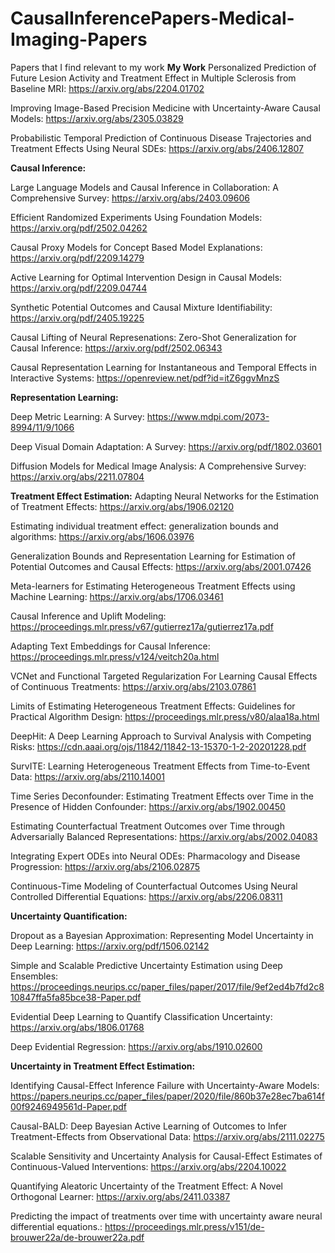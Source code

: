 # CausalInferencePapers-Medical-Imaging-Papers
Papers that I find relevant to my work
**My Work**
Personalized Prediction of Future Lesion Activity and Treatment Effect in Multiple Sclerosis from Baseline MRI: https://arxiv.org/abs/2204.01702

Improving Image-Based Precision Medicine with Uncertainty-Aware Causal Models: https://arxiv.org/abs/2305.03829

Probabilistic Temporal Prediction of Continuous Disease Trajectories and Treatment Effects Using Neural SDEs: https://arxiv.org/abs/2406.12807


**Causal Inference:**

Large Language Models and Causal Inference in Collaboration: A Comprehensive Survey: https://arxiv.org/abs/2403.09606

Efficient Randomized Experiments Using Foundation Models: https://arxiv.org/pdf/2502.04262

Causal Proxy Models for Concept Based Model Explanations: https://arxiv.org/pdf/2209.14279

Active Learning for Optimal Intervention Design in Causal Models: https://arxiv.org/pdf/2209.04744

Synthetic Potential Outcomes and Causal Mixture Identifiability: https://arxiv.org/pdf/2405.19225

Causal Lifting of Neural Represenations: Zero-Shot Generalization for Causal Inference: https://arxiv.org/pdf/2502.06343

Causal Representation Learning for Instantaneous and Temporal Effects in Interactive Systems: https://openreview.net/pdf?id=itZ6ggvMnzS


**Representation Learning:**

Deep Metric Learning: A Survey: https://www.mdpi.com/2073-8994/11/9/1066

Deep Visual Domain Adaptation: A Survey: https://arxiv.org/pdf/1802.03601

Diffusion Models for Medical Image Analysis: A Comprehensive Survey: https://arxiv.org/abs/2211.07804

**Treatment Effect Estimation:**
Adapting Neural Networks for the Estimation of Treatment Effects: https://arxiv.org/abs/1906.02120

Estimating individual treatment effect: generalization bounds and algorithms: https://arxiv.org/abs/1606.03976

Generalization Bounds and Representation Learning for Estimation of Potential Outcomes and Causal Effects: https://arxiv.org/abs/2001.07426

Meta-learners for Estimating Heterogeneous Treatment Effects using Machine Learning: https://arxiv.org/abs/1706.03461

Causal Inference and Uplift Modeling: https://proceedings.mlr.press/v67/gutierrez17a/gutierrez17a.pdf

Adapting Text Embeddings for Causal Inference: https://proceedings.mlr.press/v124/veitch20a.html

VCNet and Functional Targeted Regularization For Learning Causal Effects of Continuous Treatments: https://arxiv.org/abs/2103.07861

Limits of Estimating Heterogeneous Treatment Effects: Guidelines for Practical Algorithm Design: https://proceedings.mlr.press/v80/alaa18a.html

DeepHit: A Deep Learning Approach to Survival Analysis with Competing Risks: https://cdn.aaai.org/ojs/11842/11842-13-15370-1-2-20201228.pdf

SurvITE: Learning Heterogeneous Treatment Effects from Time-to-Event Data:  https://arxiv.org/abs/2110.14001

Time Series Deconfounder: Estimating Treatment Effects over Time in the Presence of Hidden Confounder: https://arxiv.org/abs/1902.00450

Estimating Counterfactual Treatment Outcomes over Time through Adversarially Balanced Representations: https://arxiv.org/abs/2002.04083

Integrating Expert ODEs into Neural ODEs: Pharmacology and Disease Progression: https://arxiv.org/abs/2106.02875

Continuous-Time Modeling of Counterfactual Outcomes Using Neural Controlled Differential Equations: https://arxiv.org/abs/2206.08311

**Uncertainty Quantification:**

Dropout as a Bayesian Approximation: Representing Model Uncertainty in Deep Learning: https://arxiv.org/pdf/1506.02142

Simple and Scalable Predictive Uncertainty Estimation using Deep Ensembles: https://proceedings.neurips.cc/paper_files/paper/2017/file/9ef2ed4b7fd2c810847ffa5fa85bce38-Paper.pdf

Evidential Deep Learning to Quantify Classification Uncertainty: https://arxiv.org/abs/1806.01768

Deep Evidential Regression: https://arxiv.org/abs/1910.02600

**Uncertainty in Treatment Effect Estimation:**

Identifying Causal-Effect Inference Failure with Uncertainty-Aware Models: https://papers.neurips.cc/paper_files/paper/2020/file/860b37e28ec7ba614f00f9246949561d-Paper.pdf

Causal-BALD: Deep Bayesian Active Learning of Outcomes to Infer Treatment-Effects from Observational Data: https://arxiv.org/abs/2111.02275

Scalable Sensitivity and Uncertainty Analysis for Causal-Effect Estimates of Continuous-Valued Interventions: https://arxiv.org/abs/2204.10022

Quantifying Aleatoric Uncertainty of the Treatment Effect: A Novel Orthogonal Learner: https://arxiv.org/abs/2411.03387

Predicting the impact of treatments over time with uncertainty aware neural differential equations.: https://proceedings.mlr.press/v151/de-brouwer22a/de-brouwer22a.pdf



